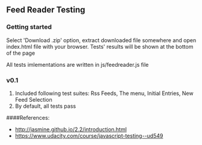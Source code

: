 ## Feed Reader Testing

### Getting started

Select 'Download .zip' option, extract downloaded file somewhere and open index.html file with your browser. Tests' results will be shown at the bottom of the page

All tests imlementations are written in js/feedreader.js file

### v0.1

1. Included following test suites: Rss Feeds, The menu, Initial Entries, New Feed Selection
1. By default, all tests pass


####References:
* http://jasmine.github.io/2.2/introduction.html
* https://www.udacity.com/course/javascript-testing--ud549